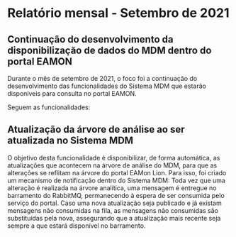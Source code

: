 # Relatório mensal - Setembro de 2021

## Continuação do desenvolvimento da disponibilização de dados do MDM dentro do portal EAMON

Durante o mês de setembro de 2021, o foco foi a continuação do desenvolvimento das funcionalidades do Sistema MDM que estarão disponíveis para consulta no portal EAMON.

Seguem as funcionalidades:

## Atualização da árvore de análise ao ser atualizada no Sistema MDM

O objetivo desta funcionalidade é disponibilizar, de forma automática, as atualizações que acontecem na árvore de análise do MDM, para que as alterações se reflitam na árvore do portal EAMon Lion. Para isso, foi criado um mecanismo de notificação dentro do Sistema MDM: Toda vez que uma alteração é realizada na árvore analítica, uma mensagem é entregue no barramento do RabbitMQ, permanecendo à espera de ser consumida pelo serviço do portal. Caso uma nova atualização seja publicado e já existam mensagens não consumidas na fila, as mensagens não consumidas são substituídas pela nova, assegurando que a atualização mais recente seja sempre a que estará disponível no barramento.
